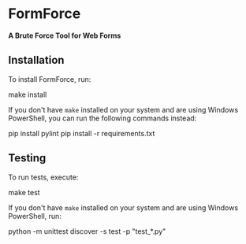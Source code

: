 # FormForce

**A Brute Force Tool for Web Forms**

## Installation

To install FormForce, run:

make install

If you don't have `make` installed on your system and are using Windows PowerShell, you can run the following commands instead:

pip install pylint
pip install -r requirements.txt

## Testing

To run tests, execute:

make test

If you don't have `make` installed on your system and are using Windows PowerShell, run:

python -m unittest discover -s test -p "test_*.py"
